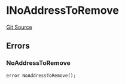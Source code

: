 # INoAddressToRemove
[Git Source](https://github.com/thrackle-io/tron/blob/7030db34eb7187742ede73deed40ef4d7dddaa1b/src/common/IErrors.sol)


## Errors
### NoAddressToRemove

```solidity
error NoAddressToRemove();
```

